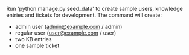 Run 'python manage.py seed_data' to create sample users, knowledge entries and tickets for development. The command will create:
- admin user (admin@example.com / admin)
- regular user (user@example.com / user)
- two KB entries
- one sample ticket
